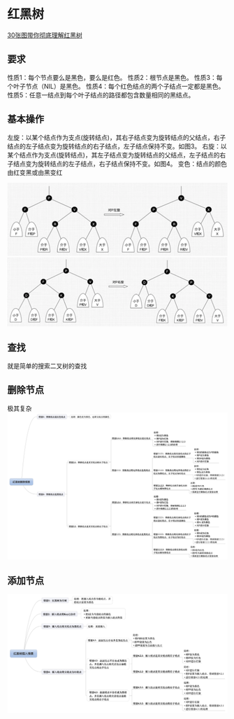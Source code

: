 # 红黑树

[30张图带你彻底理解红黑树](https://www.jianshu.com/p/e136ec79235c)

## 要求
性质1：每个节点要么是黑色，要么是红色。
性质2：根节点是黑色。
性质3：每个叶子节点（NIL）是黑色。
性质4：每个红色结点的两个子结点一定都是黑色。
性质5：任意一结点到每个叶子结点的路径都包含数量相同的黑结点。

## 基本操作
左旋：以某个结点作为支点(旋转结点)，其右子结点变为旋转结点的父结点，右子结点的左子结点变为旋转结点的右子结点，左子结点保持不变。如图3。
右旋：以某个结点作为支点(旋转结点)，其左子结点变为旋转结点的父结点，左子结点的右子结点变为旋转结点的左子结点，右子结点保持不变。如图4。
变色：结点的颜色由红变黑或由黑变红

![](_attachments/old/2022-09-23-07-15-07.png)
![](_attachments/old/2022-09-23-07-15-11.png)

## 查找
就是简单的搜索二叉树的查找

## 删除节点
极其复杂
![](_attachments/old/2022-09-23-07-21-22.png)

## 添加节点
![](_attachments/old/2022-09-23-07-21-54.png)

